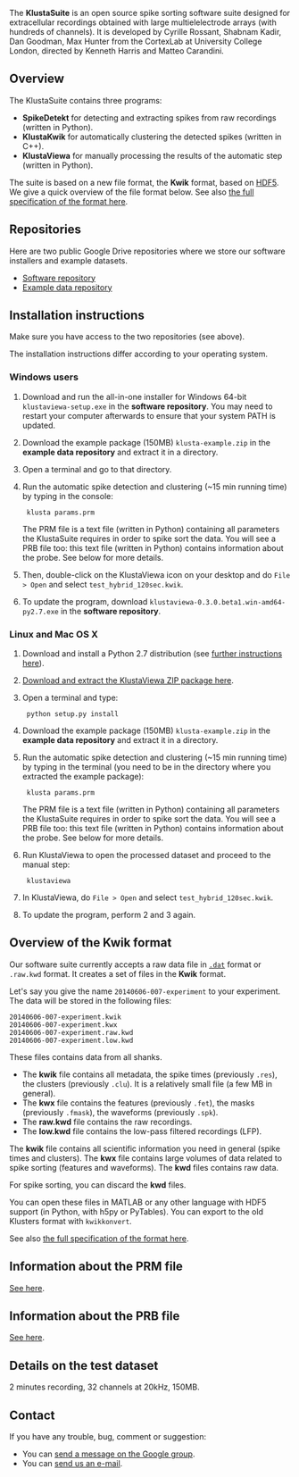 The **KlustaSuite** is an open source spike sorting software suite designed for extracellular recordings obtained with large multielelectrode arrays (with hundreds of channels). It is developed by Cyrille Rossant, Shabnam Kadir, Dan Goodman, Max Hunter from the CortexLab at University College London, directed by Kenneth Harris and Matteo Carandini.


## Overview

The KlustaSuite contains three programs:

* **SpikeDetekt** for detecting and extracting spikes from raw recordings (written in Python).
* **KlustaKwik** for automatically clustering the detected spikes (written in C++).
* **KlustaViewa** for manually processing the results of the automatic step (written in Python).

The suite is based on a new file format, the **Kwik** format, based on [HDF5](http://en.wikipedia.org/wiki/Hierarchical_Data_Format). We give a quick overview of the file format below. See also [the full specification of the format here](https://github.com/klusta-team/kwiklib/wiki/Kwik-format).



## Repositories

Here are two public Google Drive repositories where we store our software installers and example datasets.

* [Software repository](https://drive.google.com/folderview?id=0BwTrbfNJNihcd25Cc2xNN1IwZGM&usp=sharing)
* [Example data repository](https://drive.google.com/folderview?id=0BwTrbfNJNihcaHZjTXEwdk44cFE&usp=sharing)



## Installation instructions

Make sure you have access to the two repositories (see above).

The installation instructions differ according to your operating system.

### Windows users

1. Download and run the all-in-one installer for Windows 64-bit `klustaviewa-setup.exe` in the **software repository**. You may need to restart your computer afterwards to ensure that your system PATH is updated.

2. Download the example package (150MB) `klusta-example.zip` in the **example data repository** and extract it in a directory.

3. Open a terminal and go to that directory.

4. Run the automatic spike detection and clustering (~15 min running time) by typing in the console:

        klusta params.prm

   The PRM file is a text file (written in Python) containing all parameters the KlustaSuite requires in order to spike sort the data. You will see a PRB file too: this text file (written in Python) contains information about the probe. See below for more details.

5. Then, double-click on the KlustaViewa icon on your desktop and do `File > Open` and select `test_hybrid_120sec.kwik`.

6. To update the program, download `klustaviewa-0.3.0.beta1.win-amd64-py2.7.exe` in the **software repository**.


### Linux and Mac OS X

1. Download and install a Python 2.7 distribution (see [further instructions here](install.md)).

2. [Download and extract the KlustaViewa ZIP package here](https://github.com/klusta-team/klustaviewa/releases/tag/v0.3.0-beta).

3. Open a terminal and type:

        python setup.py install

4. Download the example package (150MB) `klusta-example.zip` in the **example data repository** and extract it in a directory.

5. Run the automatic spike detection and clustering (~15 min running time) by typing in the terminal (you need to be in the directory where you extracted the example package):

        klusta params.prm

   The PRM file is a text file (written in Python) containing all parameters the KlustaSuite requires in order to spike sort the data. You will see a PRB file too: this text file (written in Python) contains information about the probe. See below for more details.

6. Run KlustaViewa to open the processed dataset and proceed to the manual step:

        klustaviewa

7. In KlustaViewa, do `File > Open` and select `test_hybrid_120sec.kwik`.

8. To update the program, perform 2 and 3 again.




## Overview of the Kwik format

Our software suite currently accepts a raw data file in [`.dat`](http://neuroscope.sourceforge.net/UserManual/data-files.html) format or `.raw.kwd` format. It creates a set of files in the **Kwik** format.

Let's say you give the name `20140606-007-experiment` to your experiment. The data will be stored in the following files:

    20140606-007-experiment.kwik
    20140606-007-experiment.kwx
    20140606-007-experiment.raw.kwd
    20140606-007-experiment.low.kwd

These files contains data from all shanks.

* The **kwik** file contains all metadata, the spike times (previously `.res`), the clusters (previously `.clu`). It is a relatively small file (a few MB in general).
* The **kwx** file contains the features (previously `.fet`), the masks (previously `.fmask`), the waveforms (previously `.spk`).
* The **raw.kwd** file contains the raw recordings.
* The **low.kwd** file contains the low-pass filtered recordings (LFP).

The **kwik** file contains all scientific information you need in general (spike times and clusters). The **kwx** file contains large volumes of data related to spike sorting (features and waveforms). The **kwd** files contains raw data.

For spike sorting, you can discard the **kwd** files.

You can open these files in MATLAB or any other language with HDF5 support (in Python, with h5py or PyTables). You can export to the old Klusters format with `kwikkonvert`.

See also [the full specification of the format here](https://github.com/klusta-team/kwiklib/wiki/Kwik-format).


## Information about the PRM file

[See here](https://github.com/klusta-team/kwiklib/wiki/Kwik-format#prm).


## Information about the PRB file

[See here](https://github.com/klusta-team/kwiklib/wiki/Kwik-format#prb).


## Details on the test dataset

2 minutes recording, 32 channels at 20kHz, 150MB.


## Contact

If you have any trouble, bug, comment or suggestion:

  * You can [send a message on the Google group](https://groups.google.com/forum/?fromgroups#!forum/klustaviewas).
  * You can [send us an e-mail](mailto:cyrille.rossant-AT-gmail-com,shabnam-AT-cortexlab-net,kenneth.harris-AT-ucl-ac-uk).

